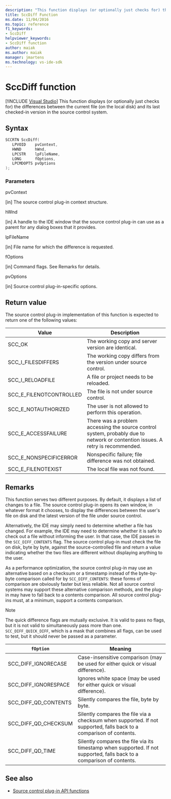 ```yaml
---
description: "This function displays (or optionally just checks for) the differences between the current file (on the local disk) and its last checked-in version in the source control system."
title: SccDiff Function
ms.date: 11/04/2016
ms.topic: reference
f1_keywords:
- SccDiff
helpviewer_keywords:
- SccDiff function
author: maiak
ms.author: maiak
manager: jmartens
ms.technology: vs-ide-sdk
---
```

# SccDiff function

 [!INCLUDE [Visual Studio](~/includes/applies-to-version/vs-windows-only.md)]
This function displays (or optionally just checks for) the differences between the current file (on the local disk) and its last checked-in version in the source control system.

## Syntax

```cpp
SCCRTN SccDiff(
   LPVOID    pvContext,
   HWND      hWnd,
   LPCSTR    lpFileName,
   LONG      fOptions,
   LPCMDOPTS pvOptions
);
```

### Parameters
 pvContext

[in] The source control plug-in context structure.

 hWnd

[in] A handle to the IDE window that the source control plug-in can use as a parent for any dialog boxes that it provides.

 lpFileName

[in] File name for which the difference is requested.

 fOptions

[in] Command flags. See Remarks for details.

 pvOptions

[in] Source control plug-in-specific options.

## Return value
 The source control plug-in implementation of this function is expected to return one of the following values:

|Value|Description|
|-----------|-----------------|
|SCC_OK|The working copy and server version are identical.|
|SCC_I_FILESDIFFERS|The working copy differs from the version under source control.|
|SCC_I_RELOADFILE|A file or project needs to be reloaded.|
|SCC_E_FILENOTCONTROLLED|The file is not under source control.|
|SCC_E_NOTAUTHORIZED|The user is not allowed to perform this operation.|
|SCC_E_ACCESSFAILURE|There was a problem accessing the source control system, probably due to network or contention issues. A retry is recommended.|
|SCC_E_NONSPECIFICERROR|Nonspecific failure; file difference was not obtained.|
|SCC_E_FILENOTEXIST|The local file was not found.|

## Remarks
 This function serves two different purposes. By default, it displays a list of changes to a file. The source control plug-in opens its own window, in whatever format it chooses, to display the differences between the user's file on disk and the latest version of the file under source control.

 Alternatively, the IDE may simply need to determine whether a file has changed. For example, the IDE may need to determine whether it is safe to check out a file without informing the user. In that case, the IDE passes in the `SCC_DIFF_CONTENTS` flag. The source control plug-in must check the file on disk, byte by byte, against the source-controlled file and return a value indicating whether the two files are different without displaying anything to the user.

 As a performance optimization, the source control plug-in may use an alternative based on a checksum or a timestamp instead of the byte-by-byte comparison called for by `SCC_DIFF_CONTENTS`: these forms of comparison are obviously faster but less reliable. Not all source control systems may support these alternative comparison methods, and the plug-in may have to fall back to a contents comparison. All source control plug-ins must, at a minimum, support a contents comparison.

> [!NOTE]
> The quick difference flags are mutually exclusive. It is valid to pass no flags, but it is not valid to simultaneously pass more than one. `SCC_DIFF_QUICK_DIFF`, which is a mask that combines all flags, can be used to test, but it should never be passed as a parameter.

|`fOption`|Meaning|
|---------------|-------------|
|SCC_DIFF_IGNORECASE|Case-insensitive comparison (may be used for either quick or visual difference).|
|SCC_DIFF_IGNORESPACE|Ignores white space (may be used for either quick or visual difference).|
|SCC_DIFF_QD_CONTENTS|Silently compares the file, byte by byte.|
|SCC_DIFF_QD_CHECKSUM|Silently compares the file via a checksum when supported. If not supported, falls back to a comparison of contents.|
|SCC_DIFF_QD_TIME|Silently compares the file via its timestamp when supported. If not supported, falls back to a comparison of contents.|

## See also
- [Source control plug-in API functions](../extensibility/source-control-plug-in-api-functions.md)
